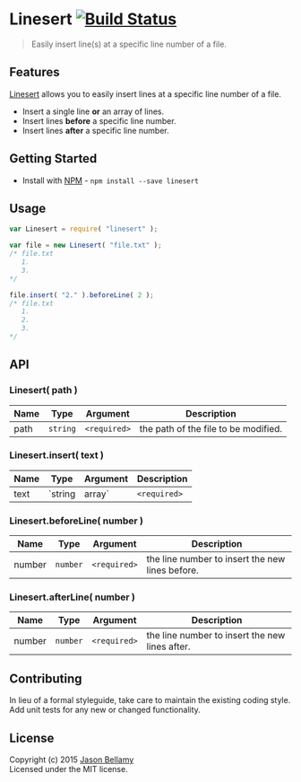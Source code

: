 # Linesert [![Build Status](https://travis-ci.org/jasonbellamy/linesert.png?branch=master)](https://travis-ci.org/jasonbellamy/linesert)

> Easily insert line(s) at a specific line number of a file.


## Features
[Linesert](https://github.com/jasonbellamy/linesert) allows you to easily insert lines at a specific line number of a file.

- Insert a single line **or** an array of lines.
- Insert lines **before** a specific line number.
- Insert lines **after** a specific line number.


## Getting Started

- Install with [NPM](https://www.npmjs.org/) - `npm install --save linesert`


## Usage

```javascript
var Linesert = require( "linesert" );

var file = new Linesert( "file.txt" );
/* file.txt
   1.
   3.
*/

file.insert( "2." ).beforeLine( 2 );
/* file.txt
   1.
   2.
   3.
*/
```


## API

### Linesert( path )

Name   | Type     | Argument     | Description
-------|----------|--------------|------------
path   | `string` | `<required>` | the path of the file to be modified.

### Linesert.insert( text )

Name   | Type           | Argument     | Description
-------|----------------|--------------|------------
text   | `string|array` | `<required>` | a string or array of strings to insert.

### Linesert.beforeLine( number )

Name   | Type     | Argument     | Description
-------|----------|--------------|------------
number | `number` | `<required>` | the line number to insert the new lines before.

### Linesert.afterLine( number )

Name   | Type     | Argument     | Description
-------|----------|--------------|------------
number | `number` | `<required>` | the line number to insert the new lines after.


## Contributing
In lieu of a formal styleguide, take care to maintain the existing coding style. Add unit tests for any new or changed functionality.


## License
Copyright (c) 2015 [Jason Bellamy ](http://jasonbellamy.com)  
Licensed under the MIT license.
